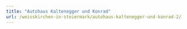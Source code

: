 ```yaml
---
title: "Autohaus Kaltenegger und Konrad"
url: /weisskirchen-in-steiermark/autohaus-kaltenegger-und-konrad-2/
---
```

